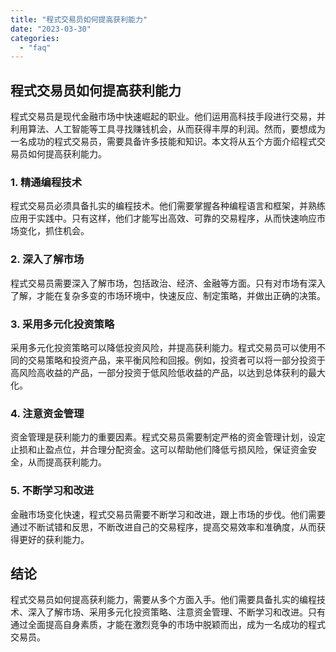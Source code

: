 ```yaml
---
title: "程式交易员如何提高获利能力"
date: "2023-03-30"
categories: 
  - "faq"
---
```


## 程式交易员如何提高获利能力

程式交易员是现代金融市场中快速崛起的职业。他们运用高科技手段进行交易，并利用算法、人工智能等工具寻找赚钱机会，从而获得丰厚的利润。然而，要想成为一名成功的程式交易员，需要具备许多技能和知识。本文将从五个方面介绍程式交易员如何提高获利能力。

### 1\. 精通编程技术

程式交易员必须具备扎实的编程技术。他们需要掌握各种编程语言和框架，并熟练应用于实践中。只有这样，他们才能写出高效、可靠的交易程序，从而快速响应市场变化，抓住机会。

### 2\. 深入了解市场

程式交易员需要深入了解市场，包括政治、经济、金融等方面。只有对市场有深入了解，才能在复杂多变的市场环境中，快速反应、制定策略，并做出正确的决策。

### 3\. 采用多元化投资策略

采用多元化投资策略可以降低投资风险，并提高获利能力。程式交易员可以使用不同的交易策略和投资产品，来平衡风险和回报。例如，投资者可以将一部分投资于高风险高收益的产品，一部分投资于低风险低收益的产品，以达到总体获利的最大化。

### 4\. 注意资金管理

资金管理是获利能力的重要因素。程式交易员需要制定严格的资金管理计划，设定止损和止盈点位，并合理分配资金。这可以帮助他们降低亏损风险，保证资金安全，从而提高获利能力。

### 5\. 不断学习和改进

金融市场变化快速，程式交易员需要不断学习和改进，跟上市场的步伐。他们需要通过不断试错和反思，不断改进自己的交易程序，提高交易效率和准确度，从而获得更好的获利能力。

## 结论

程式交易员如何提高获利能力，需要从多个方面入手。他们需要具备扎实的编程技术、深入了解市场、采用多元化投资策略、注意资金管理、不断学习和改进。只有通过全面提高自身素质，才能在激烈竞争的市场中脱颖而出，成为一名成功的程式交易员。
